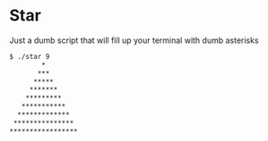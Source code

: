# Star

Just a dumb script that will fill up your terminal with dumb asterisks

```bash
$ ./star 9
        *
       ***
      *****
     *******
    *********
   ***********
  *************
 ***************
*****************
```
